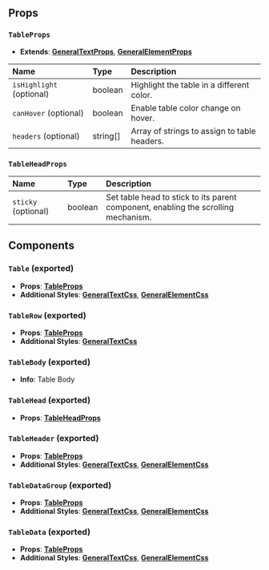 ## Props

### `TableProps`
- **Extends**: [**GeneralTextProps**](/docs/dev-docs/frontend/components/atoms/Typography#generaltextprops-exported), [**GeneralElementProps**](/docs/dev-docs/frontend/components/general-interfaces#generalelementprops-exported)

| Name | Type | Description                                                          |
| :--- | :--- | :------------------------------------------------------------------- |
| `isHighlight` (optional) | boolean | Highlight the table in a different color.
| `canHover` (optional) | boolean | Enable table color change on hover.
| `headers` (optional) | string[] | Array of strings to assign to table headers.

### `TableHeadProps`

| Name | Type | Description                                                          |
| :--- | :--- | :------------------------------------------------------------------- |
| `sticky` (optional) | boolean | Set table head to stick to its parent component, enabling the scrolling mechanism.

## Components

### `Table` (exported)
- **Props**: [**TableProps**](/docs/dev-docs/frontend/components/atoms/Table#tableprops)
- **Additional Styles**: [**GeneralTextCss**](/docs/dev-docs/frontend/components/atoms/Typography#generaltextcss-exported), [**GeneralElementCss**](/docs/dev-docs/frontend/components/general-interfaces#generalelementcss-exported)

### `TableRow` (exported)
- **Props**: [**TableProps**](/docs/dev-docs/frontend/components/atoms/Table#tableprops)
- **Additional Styles**: [**GeneralTextCss**](/docs/dev-docs/frontend/components/atoms/Typography#generaltextcss-exported)

### `TableBody` (exported)
- **Info**: Table Body

### `TableHead` (exported)
- **Props**: [**TableHeadProps**](/docs/dev-docs/frontend/components/atoms/Table#tableheadprops)

### `TableHeader` (exported)
- **Props**: [**TableProps**](/docs/dev-docs/frontend/components/atoms/Table#tableprops)
- **Additional Styles**: [**GeneralTextCss**](/docs/dev-docs/frontend/components/atoms/Typography#generaltextcss-exported), [**GeneralElementCss**](/docs/dev-docs/frontend/components/general-interfaces#generalelementcss-exported)

### `TableDataGroup` (exported)
- **Props**: [**TableProps**](/docs/dev-docs/frontend/components/atoms/Table#tableprops)
- **Additional Styles**: [**GeneralTextCss**](/docs/dev-docs/frontend/components/atoms/Typography#generaltextcss-exported), [**GeneralElementCss**](/docs/dev-docs/frontend/components/general-interfaces#generalelementcss-exported)

### `TableData` (exported)
- **Props**: [**TableProps**](/docs/dev-docs/frontend/components/atoms/Table#tableprops)
- **Additional Styles**: [**GeneralTextCss**](/docs/dev-docs/frontend/components/atoms/Typography#generaltextcss-exported), [**GeneralElementCss**](/docs/dev-docs/frontend/components/general-interfaces#generalelementcss-exported)